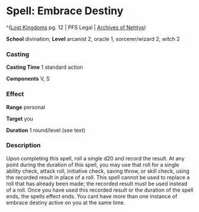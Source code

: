 # Spell: Embrace Destiny

^([Lost Kingdoms][ss-embrace-destiny] pg. 12 | PFS Legal | [Archives of Nehtys][sn-embrace-destiny])

**School** divination; **Level** arcanist 2, oracle 1, sorcerer/wizard 2, witch 2

### Casting

**Casting Time** 1 standard action  

**Components** V, S

### Effect

**Range** personal  

**Target** you  

**Duration** 1 round/level (see text)

### Description

Upon completing this spell, roll a single d20 and record the result. At any point during the duration of this spell, you may use that roll for a single ability check, attack roll, initiative check, saving throw, or skill check, using the recorded result in place of a roll. This spell cannot be used to replace a roll that has already been made; the recorded result must be used instead of a roll. Once you have used this recorded result or the duration of the spell ends, the spells effect ends. You cant have more than one instance of embrace destiny active on you at the same time.

[ss-embrace-destiny]: http://paizo.com/products/btpy8sa5
[sn-embrace-destiny]: http://www.archivesofnethys.com/SpellDisplay.aspx?ItemName=Embrace%20Destiny